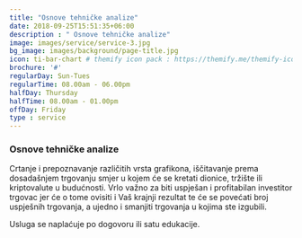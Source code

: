 ```yaml
---
title: "Osnove tehničke analize"
date: 2018-09-25T15:51:35+06:00
description : " Osnove tehničke analize"
image: images/service/service-3.jpg
bg_image: images/background/page-title.jpg
icon: ti-bar-chart # themify icon pack : https://themify.me/themify-icons
brochure: '#'
regularDay: Sun-Tues
regularTime: 08.00am - 06.00pm
halfDay: Thursday
halfTime: 08.00am - 01.00pm
offDay: Friday
type : service
---
```


### Osnove tehničke analize

Crtanje i prepoznavanje različitih vrsta grafikona, iščitavanje prema dosadašnjem trgovanju smjer u kojem će se kretati dionice, tržište ili kriptovalute u budućnosti. Vrlo važno za biti uspješan i profitabilan investitor trgovac jer će o tome ovisiti i Vaš krajnji rezultat te će se povećati broj uspješnih trgovanja, a ujedno i smanjiti trgovanja u kojima ste izgubili. 

Usluga se naplaćuje po dogovoru ili satu edukacije.
